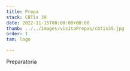 ```yaml
---
title: Prepa
stack: CBTis 39
date: 2022-11-15T00:00:00+00:00
thumb: ../../images/visitaPrepas/cbtis39.jpg
order: 1
tam: logo

---
```

Preparatoria